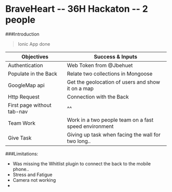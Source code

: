 #  BraveHeart -- 36H Hackaton -- 2 people
###Introduction
>Ionic App done 

Objectives | Success & Inputs
------------ | -------------
Authentication| Web Token from @Jbehuet
Populate in the Back| Relate two collections in Mongoose
GoogleMap api|  Get the geolocation of users and show it on a map
Http Request | Connection with the Back
First page without tab-nav | ^^
Team Work | Work in a two people team on a fast speed environment
Give Task | Giving up task when facing the wall for two long..


###Limitations:

- Was missing the Whitlist plugin to connect the back to the mobile phone.. 
- Stress and Fatigue
- Camera not working
- 
